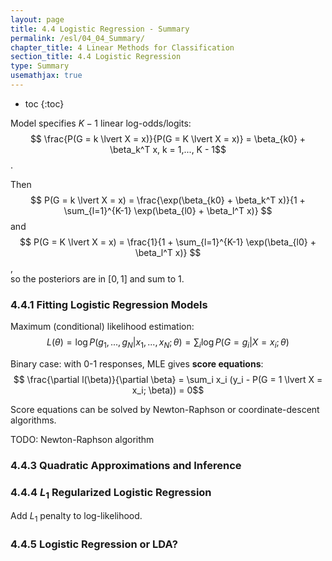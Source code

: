 ```yaml
---
layout: page
title: 4.4 Logistic Regression - Summary
permalink: /esl/04_04_Summary/
chapter_title: 4 Linear Methods for Classification
section_title: 4.4 Logistic Regression
type: Summary
usemathjax: true
---
```


* toc
{:toc}

Model specifies $K - 1$ linear log-odds/logits: $$ \frac{P(G = k \lvert X = x)}{P(G = K \lvert X = x)} = \beta_{k0} + \beta_k^T x, k = 1,..., K - 1$$. 

Then $$ P(G = k \lvert X = x) = \frac{\exp(\beta_{k0} + \beta_k^T x)}{1 + \sum_{l=1}^{K-1} \exp(\beta_{l0} + \beta_l^T x)} $$ and $$ P(G = K \lvert X = x) = \frac{1}{1 + \sum_{l=1}^{K-1} \exp(\beta_{l0} + \beta_l^T x)} $$, 
<br> so the posteriors are in $[0,1]$ and sum to 1.

### 4.4.1 Fitting Logistic Regression Models

Maximum (conditional) likelihood estimation: $$L(\theta) = \log P(g_1,...,g_N \lvert x_1,...,x_N; \theta) = \sum_i \log P(G = g_i \lvert X = x_i; \theta) $$

Binary case: with 0-1 responses, MLE gives **score equations**: $$ \frac{\partial l(\beta)}{\partial \beta} = \sum_i x_i (y_i - P(G = 1 \lvert X = x_i; \beta)) = 0$$

Score equations can be solved by Newton-Raphson or coordinate-descent algorithms.

TODO: Newton-Raphson algorithm

### 4.4.3 Quadratic Approximations and Inference

### 4.4.4 $L_1$ Regularized Logistic Regression

Add $L_1$ penalty to log-likelihood.

### 4.4.5 Logistic Regression or LDA?




